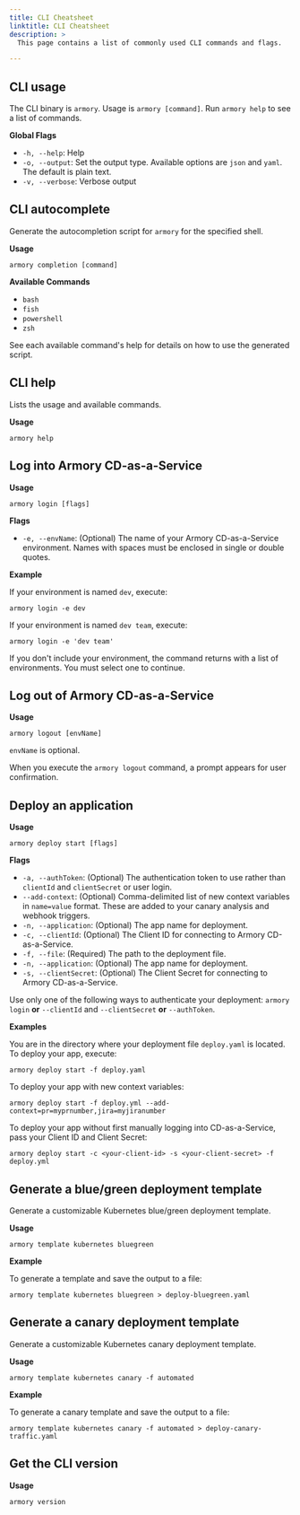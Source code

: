 ```yaml
---
title: CLI Cheatsheet
linktitle: CLI Cheatsheet
description: >
  This page contains a list of commonly used CLI commands and flags.

---
```


## CLI usage

The CLI binary is `armory`. Usage is `armory [command]`. Run `armory help` to see a list of commands.

**Global Flags**

- `-h, --help`: Help
- `-o, --output`: Set the output type. Available options are `json` and `yaml`. The default is plain text.
- `-v, --verbose`: Verbose output

## CLI autocomplete

Generate the autocompletion script for `armory` for the specified shell.

**Usage**

`armory completion [command]`

**Available Commands**

- `bash`
- `fish`
- `powershell`
- `zsh`

See each available command's help for details on how to use the generated script.

## CLI help

Lists the usage and available commands.

**Usage**

`armory help`

## Log into Armory CD-as-a-Service

**Usage**

`armory login [flags]`

**Flags**
- `-e, --envName`: (Optional) The name of your Armory CD-as-a-Service environment. Names with spaces must be enclosed in single or double quotes.

**Example**

If your environment is named `dev`, execute:

`armory login -e dev`

If your environment is named `dev team`, execute:

`armory login -e 'dev team'`

If you don't include your environment, the command returns with a list of environments. You must select one to continue.

## Log out of Armory CD-as-a-Service

**Usage**

`armory logout [envName]`

`envName` is optional.

When you execute the `armory logout` command, a prompt appears for user confirmation.

## Deploy an application

**Usage**

`armory deploy start [flags]`

**Flags**
- `-a, --authToken`: (Optional) The authentication token to use rather than `clientId` and `clientSecret` or user login.
- `--add-context`: (Optional) Comma-delimited list of new context variables in  `name=value` format. These are added to your canary analysis and webhook triggers.
- `-n, --application`: (Optional) The app name for deployment.
- `-c, --clientId`: (Optional) The Client ID for connecting to Armory CD-as-a-Service.
- `-f, --file`: (Required) The path to the deployment file.
- `-n, --application`: (Optional) The app name for deployment.
- `-s, --clientSecret`: (Optional) The Client Secret for connecting to Armory CD-as-a-Service.

Use only one of the following ways to authenticate your deployment: `armory login` **or** `--clientId` and `--clientSecret` **or** `--authToken`.


**Examples**

You are in the directory where your deployment file `deploy.yaml` is located. To deploy your app, execute:

`armory deploy start -f deploy.yaml`

To deploy your app with new context variables:

`armory deploy start -f deploy.yml --add-context=pr=myprnumber,jira=myjiranumber`

To deploy your app without first manually logging into CD-as-a-Service, pass your Client ID and Client Secret:

`armory deploy start -c <your-client-id> -s <your-client-secret> -f deploy.yml`

## Generate a blue/green deployment template

Generate a customizable Kubernetes blue/green deployment template.

**Usage**

`armory template kubernetes bluegreen`

**Example**

To generate a template and save the output to a file:

`armory template kubernetes bluegreen > deploy-bluegreen.yaml`

## Generate a canary deployment template

Generate a customizable Kubernetes canary deployment template.

**Usage**

`armory template kubernetes canary -f automated`

**Example**

To generate a canary template and save the output to a file:

`armory template kubernetes canary -f automated > deploy-canary-traffic.yaml`

## Get the CLI version

**Usage**

`armory version`

</br>
</br>